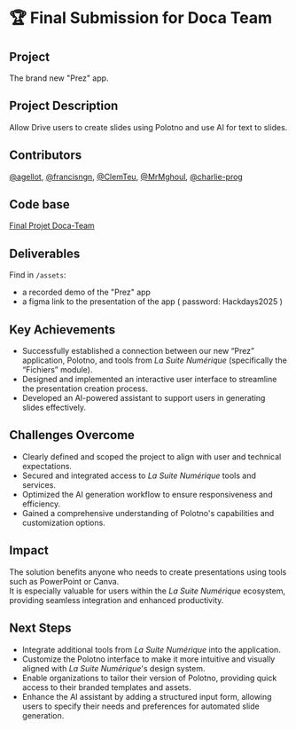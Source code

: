 # 🏆 Final Submission for Doca Team

## Project
The brand new "Prez" app.

## Project Description
Allow Drive users to create slides using Polotno and use AI for text to slides.


## Contributors
<a href="https://github.com/agellot">@agellot</a>, <a href="https://github.com/francisngn">@francisngn</a>, <a href="https://github.com/ClemTeu">@ClemTeu</a>, <a href="https://github.com/MrMghoul">@MrMghoul</a>, <a href="https://github.com/charlie-prog">@charlie-prog</a>

## Code base
<a href="https://github.com/ClemTeu/hackdays2025/tree/docateam">Final Projet Doca-Team</a>


## Deliverables 
Find in `/assets`:
  - a recorded demo of the "Prez" app
  - a figma link to the presentation of the app ( password: Hackdays2025 )


## Key Achievements
- Successfully established a connection between our new “Prez” application, Polotno, and tools from *La Suite Numérique* (specifically the “Fichiers” module).  
- Designed and implemented an interactive user interface to streamline the presentation creation process.  
- Developed an AI-powered assistant to support users in generating slides effectively.

## Challenges Overcome
- Clearly defined and scoped the project to align with user and technical expectations.  
- Secured and integrated access to *La Suite Numérique* tools and services.  
- Optimized the AI generation workflow to ensure responsiveness and efficiency.  
- Gained a comprehensive understanding of Polotno's capabilities and customization options.

## Impact
The solution benefits anyone who needs to create presentations using tools such as PowerPoint or Canva.  
It is especially valuable for users within the *La Suite Numérique* ecosystem, providing seamless integration and enhanced productivity.

## Next Steps
- Integrate additional tools from *La Suite Numérique* into the application.  
- Customize the Polotno interface to make it more intuitive and visually aligned with *La Suite Numérique*'s design system.  
- Enable organizations to tailor their version of Polotno, providing quick access to their branded templates and assets.  
- Enhance the AI assistant by adding a structured input form, allowing users to specify their needs and preferences for automated slide generation.

